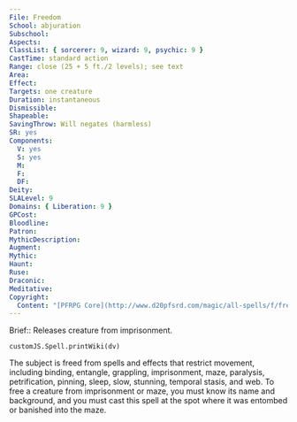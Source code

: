 ```yaml
---
File: Freedom
School: abjuration
Subschool: 
Aspects: 
ClassList: { sorcerer: 9, wizard: 9, psychic: 9 }
CastTime: standard action
Range: close (25 + 5 ft./2 levels); see text
Area: 
Effect: 
Targets: one creature
Duration: instantaneous
Dismissible: 
Shapeable: 
SavingThrow: Will negates (harmless)
SR: yes
Components:
  V: yes
  S: yes
  M: 
  F: 
  DF: 
Deity: 
SLALevel: 9
Domains: { Liberation: 9 }
GPCost: 
Bloodline: 
Patron: 
MythicDescription: 
Augment: 
Mythic: 
Haunt: 
Ruse: 
Draconic: 
Meditative: 
Copyright:
  Content: "[PFRPG Core](http://www.d20pfsrd.com/magic/all-spells/f/freedom)"
---
```

Brief:: Releases creature from imprisonment.

```dataviewjs
customJS.Spell.printWiki(dv)
```

The subject is freed from spells and effects that restrict movement, including binding, entangle, grappling, imprisonment, maze, paralysis, petrification, pinning, sleep, slow, stunning, temporal stasis, and web. To free a creature from imprisonment or maze, you must know its name and background, and you must cast this spell at the spot where it was entombed or banished into the maze.
